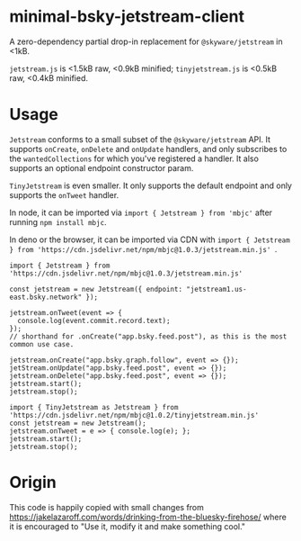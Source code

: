 # minimal-bsky-jetstream-client
A zero-dependency partial drop-in replacement for `@skyware/jetstream` in <1kB. 

`jetstream.js` is <1.5kB raw, <0.9kB minified; `tinyjetstream.js` is <0.5kB raw, <0.4kB minified.

# Usage
`Jetstream` conforms to a small subset of the `@skyware/jetstream` API. It supports `onCreate`, `onDelete` and `onUpdate` handlers, and only subscribes to the `wantedCollections` for which you've registered a handler. It also supports an optional endpoint constructor param.

`TinyJetstream` is even smaller. It only supports the default endpoint and only supports the `onTweet` handler.

In node, it can be imported via `import { Jetstream } from 'mbjc'` after running `npm install mbjc`. 

In deno or the browser, it can be imported via CDN with `import { Jetstream } from 'https://cdn.jsdelivr.net/npm/mbjc@1.0.3/jetstream.min.js'
`.
```
import { Jetstream } from 'https://cdn.jsdelivr.net/npm/mbjc@1.0.3/jetstream.min.js'

const jetstream = new Jetstream({ endpoint: "jetstream1.us-east.bsky.network" });

jetstream.onTweet(event => {
  console.log(event.commit.record.text);
});
// shorthand for .onCreate("app.bsky.feed.post"), as this is the most common use case.

jetstream.onCreate("app.bsky.graph.follow", event => {});
jetStream.onUpdate("app.bsky.feed.post", event => {});
jetstream.onDelete("app.bsky.feed.post", event => {});
jetstream.start();
jetstream.stop();
```


```
import { TinyJetstream as Jetstream } from 'https://cdn.jsdelivr.net/npm/mbjc@1.0.2/tinyjetstream.min.js'
const jetstream = new Jetstream();
jetstream.onTweet = e => { console.log(e); };
jetstream.start();
jetstream.stop();
```

# Origin
This code is happily copied with small changes from https://jakelazaroff.com/words/drinking-from-the-bluesky-firehose/ where it is encouraged to "Use it, modify it and make something cool."

